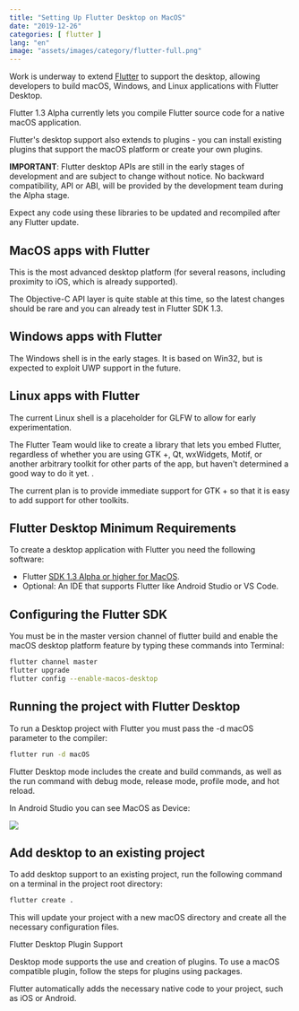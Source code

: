 ```yaml
---
title: "Setting Up Flutter Desktop on MacOS"
date: "2019-12-26"
categories: [ flutter ]
lang: "en"
image: "assets/images/category/flutter-full.png"
---
```


Work is underway to extend [Flutter](https://www.luizeof.com.br/en/flutter/) to support the desktop, allowing developers to build macOS, Windows, and Linux applications with Flutter Desktop.

Flutter 1.3 Alpha currently lets you compile Flutter source code for a native macOS application.

Flutter's desktop support also extends to plugins - you can install existing plugins that support the macOS platform or create your own plugins.

**IMPORTANT**: Flutter desktop APIs are still in the early stages of development and are subject to change without notice. No backward compatibility, API or ABI, will be provided by the development team during the Alpha stage.

Expect any code using these libraries to be updated and recompiled after any Flutter update.

## MacOS apps with Flutter

This is the most advanced desktop platform (for several reasons, including proximity to iOS, which is already supported).

The Objective-C API layer is quite stable at this time, so the latest changes should be rare and you can already test in Flutter SDK 1.3.

## Windows apps with Flutter

The Windows shell is in the early stages. It is based on Win32, but is expected to exploit UWP support in the future.

## Linux apps with Flutter

The current Linux shell is a placeholder for GLFW to allow for early experimentation.

The Flutter Team would like to create a library that lets you embed Flutter, regardless of whether you are using GTK +, Qt, wxWidgets, Motif, or another arbitrary toolkit for other parts of the app, but haven't determined a good way to do it yet. .

The current plan is to provide immediate support for GTK + so that it is easy to add support for other toolkits.

## Flutter Desktop Minimum Requirements

To create a desktop application with Flutter you need the following software:

- Flutter [SDK 1.3 Alpha or higher for MacOS](https://flutter.dev/docs/development/tools/sdk/releases?tab=macos).
- Optional: An IDE that supports Flutter like Android Studio or VS Code.

## Configuring the Flutter SDK

You must be in the master version channel of flutter build and enable the macOS desktop platform feature by typing these commands into Terminal:

```bash
flutter channel master
flutter upgrade
flutter config --enable-macos-desktop
```

## Running the project with Flutter Desktop

To run a Desktop project with Flutter you must pass the -d macOS parameter to the compiler:

```bash
flutter run -d macOS
```

Flutter Desktop mode includes the create and build commands, as well as the run command with debug mode, release mode, profile mode, and hot reload.

In Android Studio you can see MacOS as Device:

![](images/flutter-desktop-android-studio-1.png)

## Add desktop to an existing project

To add desktop support to an existing project, run the following command on a terminal in the project root directory:

```bash
flutter create .
```

This will update your project with a new macOS directory and create all the necessary configuration files.

Flutter Desktop Plugin Support

Desktop mode supports the use and creation of plugins. To use a macOS compatible plugin, follow the steps for plugins using packages.

Flutter automatically adds the necessary native code to your project, such as iOS or Android.
